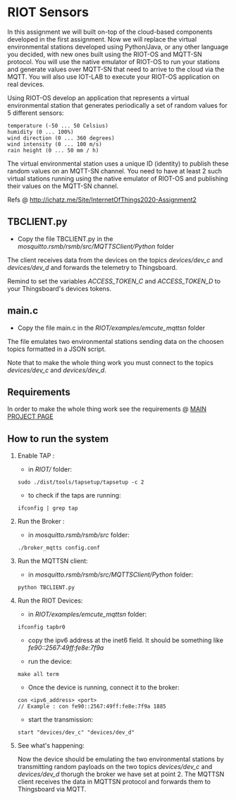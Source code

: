 # RIOT Sensors
In this assignment we will built on-top of the cloud-based components developed in the first assignment. Now we will replace the virtual environmental stations developed using Python/Java, or any other language you decided, with new ones built using the RIOT-OS and MQTT-SN protocol. You will use the native emulator of RIOT-OS to run your stations and generate values over MQTT-SN that need to arrive to the cloud via the MQTT. You will also use IOT-LAB to execute your RIOT-OS application on real devices.

Using RIOT-OS develop an application that represents a virtual environmental station that generates periodically a set of random values for 5 different sensors:

    temperature (-50 ... 50 Celsius)
    humidity (0 ... 100%)
    wind direction (0 ... 360 degrees)
    wind intensity (0 ... 100 m/s)
    rain height (0 ... 50 mm / h) 

The virtual environmental station uses a unique ID (identity) to publish these random values on an MQTT-SN channel. You need to have at least 2 such virtual stations running using the native emulator of RIOT-OS and publishing their values on the MQTT-SN channel.

Refs @ http://ichatz.me/Site/InternetOfThings2020-Assignment2

## TBCLIENT.py 
- Copy the file TBCLIENT.py in the _mosquitto.rsmb/rsmb/src/MQTTSClient/Python_ folder

The client receives data from the devices on the topics _devices/dev\_c_ and _devices/dev\_d_ and forwards the telemetry to Thingsboard.

Remind to set the variables _ACCESS\_TOKEN\_C_ and _ACCESS\_TOKEN\_D_ to your Thingsboard's devices tokens.

## main.c
- Copy the file main.c in the _RIOT/examples/emcute_mqttsn_ folder

The file emulates two environmental stations sending data on the choosen topics formatted in a JSON script.

Note that to make the whole thing work you must connect to the topics _devices/dev\_c_ and _devices/dev\_d_.

## Requirements
In order to make the whole thing work see the requirements @ [MAIN PROJECT PAGE](https://github.com/PanK0/iot-project#requirements)

## How to run the system
1. Enable TAP :

    - in _RIOT/_ folder:
    
    ```
    sudo ./dist/tools/tapsetup/tapsetup -c 2
    ```
    
    - to check if the taps are running:
    
    ```
    ifconfig | grep tap
    ```

2. Run the Broker :

    - in _mosquitto.rsmb/rsmb/src_ folder:
    
    ```
    ./broker_mqtts config.conf
    ```

3. Run the MQTTSN client:

    - in _mosquitto.rsmb/rsmb/src/MQTTSClient/Python_ folder:
    
    ```
    python TBCLIENT.py
    ```
    
4. Run the RIOT Devices:
    
    - in _RIOT/examples/emcute_mqttsn_ folder:
    
    ```
    ifconfig tapbr0
    ```
    - copy the ipv6 address at the inet6 field. It should be something like _fe90::2567:49ff:fe8e:7f9a_
    
    - run the device: 
    
    ```
    make all term
    ```
    
    - Once the device is running, connect it to the broker:
    
    ```
    con <ipv6_address> <port>
    // Example : con fe90::2567:49ff:fe8e:7f9a 1885
    ```
    - start the transmission:
    
    ```
    start "devices/dev_c" "devices/dev_d"
    ```
    
5. See what's happening:

    Now the device should be emulating the two environmental stations by transmitting random payloads on the two topics _devices/dev\_c_ and _devices/dev\_d_ thorugh the broker we have set at point 2.
    The MQTTSN client receives the data in MQTTSN protocol and forwards them to Thingsboard via MQTT.
    
